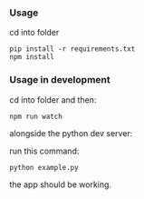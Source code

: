 ### Usage

cd into folder
```
pip install -r requirements.txt
npm install
```
### Usage in development
cd into folder and then:
```
npm run watch
```
alongside the python dev server:

run this command:
```
python example.py
```
the app should be working.
